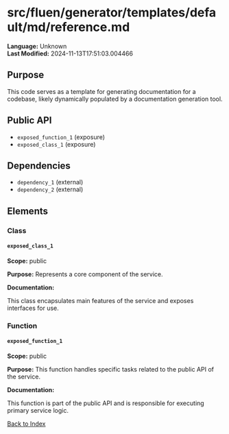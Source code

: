 # src/fluen/generator/templates/default/md/reference.md

**Language:** Unknown  
**Last Modified:** 2024-11-13T17:51:03.004466

## Purpose

This code serves as a template for generating documentation for a codebase, likely dynamically populated by a documentation generation tool.

## Public API

- `exposed_function_1` (exposure)
- `exposed_class_1` (exposure)

## Dependencies

- `dependency_1` (external)
- `dependency_2` (external)

## Elements

### Class

#### `exposed_class_1`

**Scope:** public

**Purpose:** Represents a core component of the service.

**Documentation:**

This class encapsulates main features of the service and exposes interfaces for use.

### Function

#### `exposed_function_1`

**Scope:** public

**Purpose:** This function handles specific tasks related to the public API of the service.

**Documentation:**

This function is part of the public API and is responsible for executing primary service logic.


[Back to Index](../README.md)